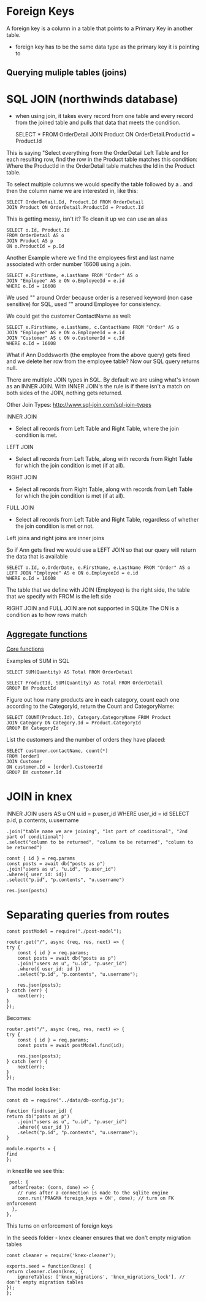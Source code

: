 # Foreign Keys

A foreign key is a column in a table that points to a Primary Key in another table. 
- foreign key has to be the same data type as the primary key it is pointing to

## Querying muliple tables (joins)

# SQL JOIN (northwinds database)

- when using join, it takes every record from one table and every record from the joined table and pulls that data that meets the condition.

    SELECT * FROM OrderDetail
    JOIN Product ON OrderDetail.ProductId = Product.Id

This is saying "Select everything from the OrderDetail Left Table and for each resulting row, find the row in the Product table matches this condition: Where the ProductId in the OrderDetail table matches the Id in the Product table.

To select multiple columns we would specify the table followed by a . and then the column name we are interested in, like this:

    SELECT OrderDetail.Id, Product.Id FROM OrderDetail
    JOIN Product ON OrderDetail.ProductId = Product.Id

This is getting messy, isn't it? To clean it up we can use an alias

    SELECT o.Id, Product.Id
    FROM OrderDetail AS o
    JOIN Product AS p
    ON o.ProductId = p.Id

Another Example where we find the employees first and last name associated with order number 16608 using a join.

    SELECT e.FirstName, e.LastName FROM "Order" AS o
    JOIN "Employee" AS e ON o.EmployeeId = e.id
    WHERE o.Id = 16608

We used "" around Order because order is a reserved keyword (non case sensitive) for SQL, used "" around Employee for consistency.

We could get the customer ContactName as well:

    SELECT e.FirstName, e.LastName, c.ContactName FROM "Order" AS o
    JOIN "Employee" AS e ON o.EmployeeId = e.id
    JOIN "Customer" AS c ON o.CustomerId = c.Id
    WHERE o.Id = 16608

What if Ann Doddsworth (the employee from the above query) gets fired and we delete her row from the employee table? Now our SQL query returns null.

There are multiple JOIN types in SQL. By default we are using what's known as an INNER JOIN. With INNER JOIN's the rule is if there isn't a match on both sides of the JOIN, nothing gets returned.

Other Join Types: http://www.sql-join.com/sql-join-types

INNER JOIN

- Select all records from Left Table and Right Table, where the join condition is met.

LEFT JOIN

- Select all records from Left Table, along with records from Right Table for which the join condition is met (if at all).

RIGHT JOIN

- Select all records from Right Table, along with records from Left Table for which the join condition is met (if at all).

FULL JOIN

- Select all records from Left Table and Right Table, regardless of whether the join condition is met or not.

Left joins and right joins are inner joins

So if Ann gets fired we would use a LEFT JOIN so that our query will return the data that is available

    SELECT o.Id, o.OrderDate, e.FirstName, e.LastName FROM "Order" AS o
    LEFT JOIN "Employee" AS e ON o.EmployeeId = e.id
    WHERE o.Id = 16608

The table that we define with JOIN (Employee) is the right side, the table that we specify with FROM is the left side

RIGHT JOIN and FULL JOIN are not supported in SQLite
The ON is a condition as to how rows match

## [Aggregate functions](https://www.sqlite.org/lang_aggfunc.html)

[Core functions](https://www.sqlite.org/lang_corefunc.html)

Examples of SUM in SQL

    SELECT SUM(Quantity) AS Total FROM OrderDetail

    SELECT ProductId, SUM(Quantity) AS Total FROM OrderDetail
    GROUP BY ProductId

Figure out how many products are in each category, count each one according to the CategoryId, return the Count and CategoryName:

    SELECT COUNT(Product.Id), Category.CategoryName FROM Product
    JOIN Category ON Category.Id = Product.CategoryId
    GROUP BY CategoryId

List the customers and the number of orders they have placed:

    SELECT customer.contactName, count(*) 
    FROM [order]
    JOIN Customer
    ON customer.Id = [order].CustomerId
    GROUP BY customer.Id 

# JOIN in knex

INNER JOIN users AS u ON u.id = p.user_id
WHERE user_id = id
SELECT p.id, p.contents, u.username

    .join("table name we are joining", "1st part of conditional", "2nd part of conditional")
    .select("column to be returned", "column to be returned", "column to be returned")

    const { id } = req.params
    const posts = await db("posts as p")
    .join("users as u", "u.id", "p.user_id")
    .where({ user_id: id})
    .select("p.id", "p.contents", "u.username")

    res.json(posts)


# Separating queries from routes

    const postModel = require("./post-model");

    router.get("/", async (req, res, next) => {
    try {
        const { id } = req.params;
        const posts = await db("posts as p")
        .join("users as u", "u.id", "p.user_id")
        .where({ user_id: id })
        .select("p.id", "p.contents", "u.username");

        res.json(posts);
    } catch (err) {
        next(err);
    }
    });

Becomes: 

    router.get("/", async (req, res, next) => {
    try {
        const { id } = req.params;
        const posts = await postModel.find(id);

        res.json(posts);
    } catch (err) {
        next(err);
    }
    });

The model looks like:

    const db = require("../data/db-config.js");

    function find(user_id) {
    return db("posts as p")
        .join("users as u", "u.id", "p.user_id")
        .where({ user_id })
        .select("p.id", "p.contents", "u.username");
    }

    module.exports = {
    find
    };


in knexfile we see this:

     pool: {
      afterCreate: (conn, done) => {
        // runs after a connection is made to the sqlite engine
        conn.run('PRAGMA foreign_keys = ON', done); // turn on FK enforcement
      },
    },

This turns on enforcement of foreign keys

In the seeds folder - knex cleaner ensures that we don't empty migration tables 

    const cleaner = require('knex-cleaner');

    exports.seed = function(knex) {
    return cleaner.clean(knex, {
        ignoreTables: ['knex_migrations', 'knex_migrations_lock'], // don't empty migration tables
    });
    };

